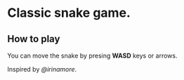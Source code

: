# Classic snake game.
## How to play
You can move the snake by presing **WASD** keys or arrows.

Inspired by *@irinamore*.
